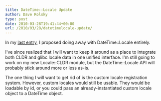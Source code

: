 ```yaml
---
title: DateTime::Locale Update
author: Dave Rolsky
type: post
date: 2010-03-28T19:41:44+00:00
url: /2010/03/28/datetimelocale-update/
---
```


In my [last entry][1], I proposed doing away with DateTime::Locale entirely.

I've since realized that I will want to keep it around as a place to integrate both CLDR and glibc
locale data in one unified interface. I'm still going to work on my new Locale::CLDR module, but the
DateTime::Locale API will probably stick around more or less as-is.

The one thing I will want to get rid of is the custom locale registration system. However, custom
locales would still be usable. They would be loadable by id, or you could pass an
already-instantiated custom locale object to a DateTime object.

[1]: /2010/03/18/do-you-use-datetimelocale-directly/
